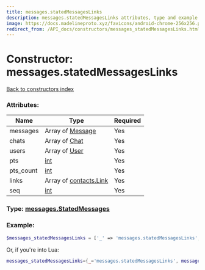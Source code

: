 ```yaml
---
title: messages.statedMessagesLinks
description: messages.statedMessagesLinks attributes, type and example
image: https://docs.madelineproto.xyz/favicons/android-chrome-256x256.png
redirect_from: /API_docs/constructors/messages_statedMessagesLinks.html
---
```

# Constructor: messages.statedMessagesLinks  
[Back to constructors index](index.md)



### Attributes:

| Name     |    Type       | Required |
|----------|---------------|----------|
|messages|Array of [Message](../types/Message.md) | Yes|
|chats|Array of [Chat](../types/Chat.md) | Yes|
|users|Array of [User](../types/User.md) | Yes|
|pts|[int](../types/int.md) | Yes|
|pts\_count|[int](../types/int.md) | Yes|
|links|Array of [contacts.Link](../constructors/contacts.Link.md) | Yes|
|seq|[int](../types/int.md) | Yes|



### Type: [messages.StatedMessages](../types/messages.StatedMessages.md)


### Example:

```php
$messages_statedMessagesLinks = ['_' => 'messages.statedMessagesLinks', 'messages' => [Message, Message], 'chats' => [Chat, Chat], 'users' => [User, User], 'pts' => int, 'pts_count' => int, 'links' => [contacts.Link, contacts.Link], 'seq' => int];
```  


Or, if you're into Lua:

```lua
messages_statedMessagesLinks={_='messages.statedMessagesLinks', messages={Message}, chats={Chat}, users={User}, pts=int, pts_count=int, links={contacts.Link}, seq=int}

```


